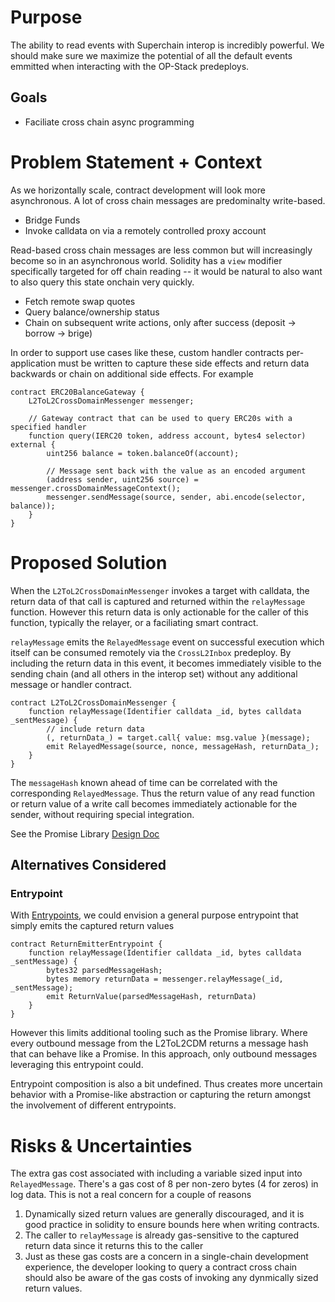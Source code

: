 # Purpose

The ability to read events with Superchain interop is incredibly powerful. We should make sure we maximize the potential of all the default events emmitted when interacting with the OP-Stack predeploys.

## Goals

- Faciliate cross chain async programming

# Problem Statement + Context

As we horizontally scale, contract development will look more asynchronous. A lot of cross chain messages are predominalty write-based.

- Bridge Funds
- Invoke calldata on via a remotely controlled proxy account

Read-based cross chain messages are less common but will increasingly become so in an asynchronous world. Solidity has a `view` modifier specifically targeted for off chain reading -- it would be natural to also want to also query this state onchain very quickly.

- Fetch remote swap quotes
- Query balance/ownership status
- Chain on subsequent write actions, only after success (deposit -> borrow -> brige)

In order to support use cases like these, custom handler contracts per-application must be written to capture these side effects and return data backwards or chain on additional side effects. For example

```solidity
contract ERC20BalanceGateway {
    L2ToL2CrossDomainMessenger messenger;

    // Gateway contract that can be used to query ERC20s with a specified handler
    function query(IERC20 token, address account, bytes4 selector) external {
        uint256 balance = token.balanceOf(account);

        // Message sent back with the value as an encoded argument
        (address sender, uint256 source) = messenger.crossDomainMessageContext();
        messenger.sendMessage(source, sender, abi.encode(selector, balance));
    }
}
```

# Proposed Solution

When the `L2ToL2CrossDomainMessenger` invokes a target with calldata, the return data of that call is captured and returned within the `relayMessage` function. However this return data is only actionable for the caller of this function, typically the relayer, or a faciliating smart contract.

`relayMessage` emits the `RelayedMessage` event on successful execution which itself can be consumed remotely via the `CrossL2Inbox` predeploy. By including the return data in this event, it becomes immediately visible to the sending chain (and all others in the interop set) without any additional message or handler contract.

```solidity
contract L2ToL2CrossDomainMessenger {
    function relayMessage(Identifier calldata _id, bytes calldata _sentMessage) {
        // include return data
        (, returnData_) = target.call{ value: msg.value }(message);
        emit RelayedMessage(source, nonce, messageHash, returnData_);
    }
}
```

The `messageHash` known ahead of time can be correlated with the corresponding `RelayedMessage`. Thus the return value of any read function or return value of a write call becomes immediately actionable for the sender, without requiring special integration.

See the Promise Library [Design Doc](https://github.com/ethereum-optimism/design-docs/pull/216)

## Alternatives Considered

### Entrypoint

With [Entrypoints](https://github.com/ethereum-optimism/specs/pull/484), we could envision a general purpose entrypoint that simply emits the captured return values

```solidity
contract ReturnEmitterEntrypoint {
    function relayMessage(Identifier calldata _id, bytes calldata _sentMessage) {
        bytes32 parsedMessageHash;
        bytes memory returnData = messenger.relayMessage(_id, _sentMessage);
        emit ReturnValue(parsedMessageHash, returnData)
    }
}
```

However this limits additional tooling such as the Promise library. Where every outbound message from the L2ToL2CDM returns a message hash that can behave like a Promise. In this approach, only outbound messages leveraging this entrypoint could.

Entrypoint composition is also a bit undefined. Thus creates more uncertain behavior with a Promise-like abstraction or capturing the return amongst the involvement of different entrypoints.

# Risks & Uncertainties

The extra gas cost associated with including a variable sized input into `RelayedMessage`. There's a gas cost of 8 per non-zero bytes (4 for zeros) in log data. This is not a real concern for a couple of reasons

1. Dynamically sized return values are generally discouraged, and it is good practice in solidity to ensure bounds here when writing contracts.
2. The caller to `relayMessage` is already gas-sensitive to the captured return data since it returns this to the caller
3. Just as these gas costs are a concern in a single-chain development experience, the developer looking to query a contract cross chain should also be aware of the gas costs of invoking any dynmically sized return values.
